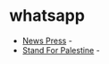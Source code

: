 # whatsapp


- [News Press](https://www.whatsapp.com/channel/0029Va4rkJPCMY0Ied0Xgc0W) -
- [Stand For Palestine](https://chat.whatsapp.com/Gy4gs7QzewHHSqRiU8RyoN) -
